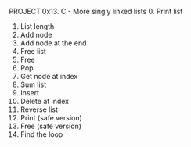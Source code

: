 PROJECT:0x13. C - More singly linked lists
0. Print list
1. List length
2. Add node
3. Add node at the end
4. Free list
5. Free
6. Pop
7. Get node at index
8. Sum list
9. Insert
10. Delete at index
11. Reverse list
12. Print (safe version)
13. Free (safe version)
14. Find the loop
